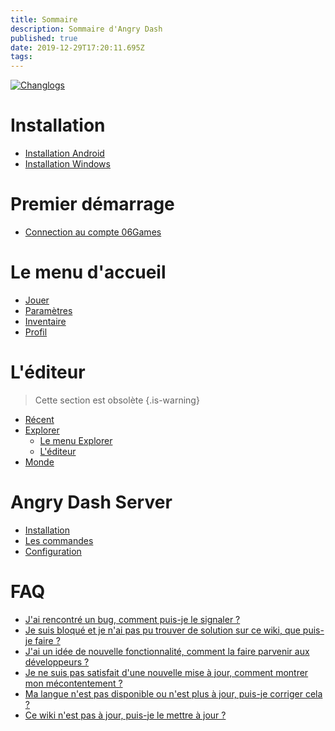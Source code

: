 ```yaml
---
title: Sommaire
description: Sommaire d'Angry Dash
published: true
date: 2019-12-29T17:20:11.695Z
tags: 
---
```


[![Changlogs](https://img.shields.io/badge/Changlogs-%20-%20.svg?style=for-the-badge)](changlogs)
# Installation
* [Installation Android](install/android)
* [Installation Windows](install/windows)

# Premier démarrage
* [Connection au compte 06Games](first-start/06games-account)

# Le menu d'accueil
* [Jouer](menu/home/play)
* [Paramètres](menu/home/settings)
* [Inventaire](menu/home/inventory)
* [Profil](menu/home/profile)

# L'éditeur
> Cette section est obsolète
{.is-warning}

* [Récent](menu/editor/recent)
* [Explorer](menu/editor/explore)
	* [Le menu Explorer](menu/editor/explore#le-menu-explorer)
	* [L'éditeur](menu/editor/explore#lediteur)
* [Monde](menu/editor/published-level)

# Angry Dash Server
* [Installation](server/install)
* [Les commandes](server/commands)
* [Configuration](server/config)

# FAQ
* [J'ai rencontré un bug, comment puis-je le signaler ?](faq#jai-rencontre-un-bug-comment-puis-je-le-signaler)
* [Je suis bloqué et je n'ai pas pu trouver de solution sur ce wiki, que puis-je faire ?](faq#je-suis-bloque-et-je-nai-pas-pu-trouver-de-solution-sur-ce-wiki-que-puis-je-faire)
* [J'ai un idée de nouvelle fonctionnalité, comment la faire parvenir aux développeurs ?](faq#jai-un-idee-de-nouvelle-fonctionnalite-comment-la-faire-parvenir-aux-developpeurs)
* [Je ne suis pas satisfait d'une nouvelle mise à jour, comment montrer mon mécontentement ?](faq#je-ne-suis-pas-satisfait-dune-nouvelle-mise-a-jour-comment-montrer-mon-mecontentement)
* [Ma langue n'est pas disponible ou n'est plus à jour, puis-je corriger cela ?](faq#ma-langue-nest-pas-disponible-ou-nest-plus-a-jour-puis-je-corriger-cela)
* [Ce wiki n'est pas à jour, puis-je le mettre à jour ?](faq#ce-wiki-nest-pas-a-jour-puis-je-le-mettre-a-jour)